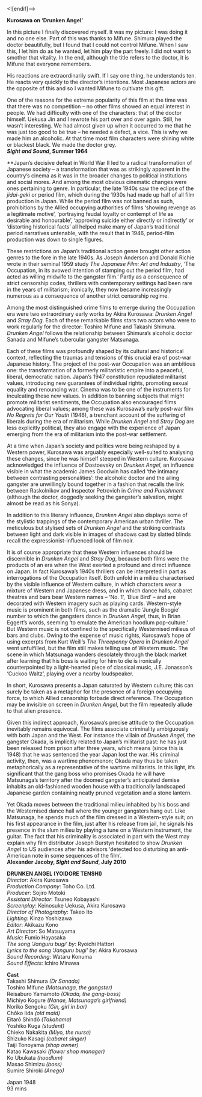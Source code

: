 
<![endif]-->

**Kurosawa on ‘Drunken Angel’**

In this picture I finally discovered myself. It was my picture: I was doing it and no one else. Part of this was thanks to Mifune. Shimura played the doctor beautifully, but I found that I could not control Mifune. When I saw this, I let him do as he wanted, let him play the part freely. I did not want to smother that vitality. In the end, although the title refers to the doctor, it is Mifune that everyone remembers.

His reactions are extraordinarily swift. If I say one thing, he understands ten. He reacts very quickly to the director’s intentions. Most Japanese actors are the opposite of this and so I wanted Mifune to cultivate this gift.

One of the reasons for the extreme popularity of this film at the time was that there was no competition – no other films showed an equal interest in people. We had difficulty with one of the characters: that of the doctor himself. Uekusa Jin and I rewrote his part over and over again. Still, he wasn’t interesting. We had almost given up when it occurred to me that he was just too good to be true – he needed a defect, a vice. This is why we made him an alcoholic. At that time most film characters were shining white or blackest black. We made the doctor grey.  
**_Sight and Sound_, Summer 1964**  
  
**Japan’s decisive defeat in World War II led to a radical transformation of Japanese society – a transformation that was as strikingly apparent in the country’s cinema as it was in the broader changes to political institutions and social mores. And among the most obvious cinematic changes were ones pertaining to genre. In particular, the late 1940s saw the eclipse of the _jidai-geki_ or period film, which during the 1930s had made up half of all film production in Japan. While the period film was not banned as such, prohibitions by the Allied occupying authorities of films ‘showing revenge as a legitimate motive’, ‘portraying feudal loyalty or contempt of life as desirable and honourable’, ‘approving suicide either directly or indirectly’ or ‘distorting historical facts’ all helped make many of Japan’s traditional period narratives untenable, with the result that in 1946, period-film production was down to single figures.

These restrictions on Japan’s traditional action genre brought other action genres to the fore in the late 1940s. As Joseph Anderson and Donald Richie wrote in their seminal 1959 study _The Japanese Film: Art and Industry_, ‘The Occupation, in its avowed intention of stamping out the period film, had acted as willing midwife to the gangster film.’ Partly as a consequence of strict censorship codes, thrillers with contemporary settings had been rare in the years of militarism; ironically, they now became increasingly numerous as a consequence of another strict censorship regime.

Among the most distinguished crime films to emerge during the Occupation era were two extraordinary early works by Akira Kurosawa: _Drunken Angel_ and _Stray Dog_. Each of these remarkable films stars two actors who were to work regularly for the director: Toshiro Mifune and Takashi Shimura. _Drunken Angel_ follows the relationship between Shimura’s alcoholic doctor Sanada and Mifune’s tubercular gangster Matsunaga.

Each of these films was profoundly shaped by its cultural and historical context, reflecting the traumas and tensions of this crucial era of post-war Japanese history. The project of the post-war Occupation was an ambitious one: the transformation of a formerly militaristic empire into a peaceful, liberal, democratic nation. Japan’s 1947 constitution repudiated militarist values, introducing new guarantees of individual rights, promoting sexual equality and renouncing war. Cinema was to be one of the instruments for inculcating these new values. In addition to banning subjects that might promote militarist sentiments, the Occupation also encouraged films advocating liberal values; among these was Kurosawa’s early post-war film _No Regrets for Our Youth_ (1946), a trenchant account of the suffering of liberals during the era of militarism. While _Drunken Angel_ and _Stray Dog_ are less explicitly political, they also engage with the experience of Japan emerging from the era of militarism into the post-war settlement.

At a time when Japan’s society and politics were being reshaped by a Western power, Kurosawa was arguably especially well-suited to analysing these changes, since he was himself steeped in Western culture. Kurosawa acknowledged the influence of Dostoevsky on _Drunken Angel_, an influence visible in what the academic James Goodwin has called ‘the intimacy between contrasting personalities’: the alcoholic doctor and the ailing gangster are unwillingly bound together in a fashion that recalls the link between Raskolnikov and Inspector Petrovich in _Crime and Punishment_ (although the doctor, doggedly seeking the gangster’s salvation, might almost be read as his Sonya).

In addition to this literary influence, _Drunken Angel_ also displays some of the stylistic trappings of the contemporary American urban thriller. The meticulous but stylised sets of _Drunken Angel_ and the striking contrasts between light and dark visible in images of shadows cast by slatted blinds recall the expressionist-influenced look of film noir.

It is of course appropriate that these Western influences should be discernible in _Drunken Angel_ and _Stray Dog_, because both films were the products of an era when the West exerted a profound and direct influence on Japan. In fact Kurosawa’s 1940s thrillers can be interpreted in part as interrogations of the Occupation itself. Both unfold in a milieu characterised by the visible influence of Western culture, in which characters wear a mixture of Western and Japanese dress, and in which dance halls, cabaret theatres and bars bear Western names – ‘No. 1’, ‘Blue Bird’ – and are decorated with Western imagery such as playing cards. Western-style music is prominent in both films, such as the dramatic ‘Jungle Boogie’ number to which the gangsters dance in _Drunken Angel_, thus, in Brian Eggert’s words, seeming ‘to emulate the American hoodlum pop-culture.’ But Western music is not confined to the specifically Westernised milieus of bars and clubs. Owing to the expense of music rights, Kurosawa’s hope of using excerpts from Kurt Weill’s  _The Threepenny Opera_ in _Drunken Angel_ went unfulfilled, but the film still makes telling use of Western music. The scene in which Matsunaga wanders desolately through the black market after learning that his boss is waiting for him to die is ironically counterpointed by a light-hearted piece of classical music, J.E. Jonasson’s ‘Cuckoo Waltz’, playing over a nearby loudspeaker.

In short, Kurosawa presents a Japan saturated by Western culture; this can surely be taken as a metaphor for the presence of a foreign occupying force, to which Allied censorship forbade direct reference. The Occupation may be invisible on screen in _Drunken Angel_, but the film repeatedly allude to that alien presence.

Given this indirect approach, Kurosawa’s precise attitude to the Occupation inevitably remains equivocal. The films associate criminality ambiguously with both Japan and the West. For instance the villain of _Drunken Angel_, the gangster Okada, is implicitly related to Japan’s militarist past: he has just been released from prison after three years, which means (since this is 1948) that he was sentenced the year Japan lost the war. His criminal activity, then, was a wartime phenomenon; Okada may thus be taken metaphorically as a representative of the wartime militarists. In this light, it’s significant that the gang boss who promises Okada he will have Matsunaga’s territory after the doomed gangster’s anticipated demise inhabits an old-fashioned wooden house with a traditionally landscaped Japanese garden containing neatly pruned vegetation and a stone lantern.

Yet Okada moves between the traditional milieu inhabited by his boss and the Westernised dance hall where the younger gangsters hang out. Like Matsunaga, he spends much of the film dressed in a Western-style suit; on his first appearance in the film, just after his release from jail, he signals his presence in the slum milieu by playing a tune on a Western instrument, the guitar. The fact that his criminality is associated in part with the West may explain why film distributor Joseph Burstyn hesitated to show _Drunken Angel_ to US audiences after his advisors ‘detected too disturbing an anti-American note in some sequences of the film’.  
**Alexander Jacoby, _Sight and Sound_, July 2010**  

**DRUNKEN ANGEL (YOIDORE TENSHI)**  
_Director_: Akira Kurosawa  
_Production Company_: Toho Co. Ltd.  
_Producer_: Sojiro Motoki  
_Assistant Director_: Tsuneo Kobayashi  
_Screenplay_: Keinosuke Uekusa, Akira Kurosawa  
_Director of Photography_: Takeo Ito  
_Lighting_: Kinzo Yoshizawa  
_Editor_: Akikazu Kono  
_Art Director_: So Matsuyama  
_Music_: Fumio Hayasaka  
_The song ‘Janguru bugi’ by_: Ryoichi Hattori  
_Lyrics to the song ‘Janguru bugi’ by_: Akira Kurosawa  
_Sound Recording_: Wataru Konuma  
_Sound Effects_: Ichiro Minawa  

**Cast**  
Takashi Shimura _(Dr Sanada)_  
Toshiro Mifune _(Matsunaga, the gangster)_  
Reisaburo Yamamoto _(Okada, the gang-boss)_  
Michiyo Kogure _(Nanae, Matsunaga’s girlfriend)_  
Noriko Sengoku _(Gin, girl in bar)_  
Chôko Iida _(old maid)_  
Eitarô Shindô _(Takahama)_  
Yoshiko Kuga _(student)_  
Chieko Nakakita _(Miyo, the nurse)_  
Shizuko Kasagi _(cabaret singer)_  
Taiji Tonoyama _(shop owner)_  
Katao Kawasaki _(flower shop manager)_  
Ko Ubukata _(hoodlum)_  
Masao Shimizu _(boss)_  
Sumire Shiroki _(Anego)_  

Japan 1948  
93 mins  
<!--stackedit_data:
eyJoaXN0b3J5IjpbLTIxMDkzMjkxMDVdfQ==
-->